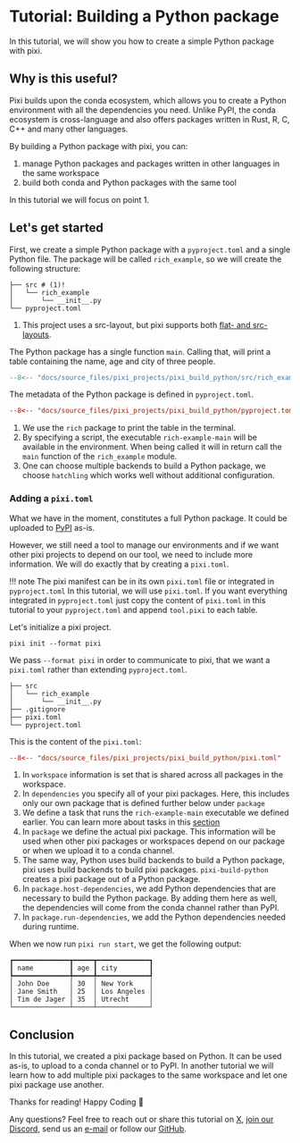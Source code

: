 # Tutorial: Building a Python package

In this tutorial, we will show you how to create a simple Python package with pixi.

## Why is this useful?

Pixi builds upon the conda ecosystem, which allows you to create a Python environment with all the dependencies you need.
Unlike PyPI, the conda ecosystem is cross-language and also offers packages written in Rust, R, C, C++ and many other languages.

By building a Python package with pixi, you can:

1. manage Python packages and packages written in other languages in the same workspace
2. build both conda and Python packages with the same tool

In this tutorial we will focus on point 1.

## Let's get started

First, we create a simple Python package with a `pyproject.toml` and a single Python file.
The package will be called `rich_example`, so we will create the following structure:

```shell
├── src # (1)!
│   └── rich_example
│       └── __init__.py
└── pyproject.toml
```

1. This project uses a src-layout, but pixi supports both [flat- and src-layouts](https://packaging.python.org/en/latest/discussions/src-layout-vs-flat-layout/#src-layout-vs-flat-layout).


The Python package has a single function `main`.
Calling that, will print a table containing the name, age and city of three people.

```py title="src/rich_example/__init__.py"
--8<-- "docs/source_files/pixi_projects/pixi_build_python/src/rich_example/__init__.py"
```


The metadata of the Python package is defined in `pyproject.toml`.

```toml title="pyproject.toml"
--8<-- "docs/source_files/pixi_projects/pixi_build_python/pyproject.toml"
```

1. We use the `rich` package to print the table in the terminal.
2. By specifying a script, the executable `rich-example-main` will be available in the environment. When being called it will in return call the `main` function of the `rich_example` module.
3. One can choose multiple backends to build a Python package, we choose `hatchling` which works well without additional configuration.


### Adding a `pixi.toml`

What we have in the moment, constitutes a full Python package.
It could be uploaded to [PyPI](https://pypi.org/) as-is.

However, we still need a tool to manage our environments and if we want other pixi projects to depend on our tool, we need to include more information.
We will do exactly that by creating a `pixi.toml`.

!!! note
    The pixi manifest can be in its own `pixi.toml` file or integrated in `pyproject.toml`
    In this tutorial, we will use `pixi.toml`.
    If you want everything integrated in `pyproject.toml` just copy the content of `pixi.toml` in this tutorial to your `pyproject.toml` and append `tool.pixi` to each table.

Let's initialize a pixi project.

```
pixi init --format pixi
```

We pass `--format pixi` in order to communicate to pixi, that we want a `pixi.toml` rather than extending `pyproject.toml`.


```shell
├── src
│   └── rich_example
│       └── __init__.py
├── .gitignore
├── pixi.toml
└── pyproject.toml
```

This is the content of the `pixi.toml`:

```toml title="pixi.toml"
--8<-- "docs/source_files/pixi_projects/pixi_build_python/pixi.toml"
```

1. In `workspace` information is set that is shared across all packages in the workspace.
2. In `dependencies` you specify all of your pixi packages. Here, this includes only our own package that is defined further below under `package`
3. We define a task that runs the `rich-example-main` executable we defined earlier. You can learn more about tasks in this [section](../features/advanced_tasks.md)
4. In `package` we define the actual pixi package. This information will be used when other pixi packages or workspaces depend on our package or when we upload it to a conda channel.
5. The same way, Python uses build backends to build a Python package, pixi uses build backends to build pixi packages. `pixi-build-python` creates a pixi package out of a Python package.
6. In `package.host-dependencies`, we add Python dependencies that are necessary to build the Python package. By adding them here as well, the dependencies will come from the conda channel rather than PyPI.
7. In `package.run-dependencies`, we add the Python dependencies needed during runtime.


When we now run `pixi run start`, we get the following output:

```
┏━━━━━━━━━━━━━━┳━━━━━┳━━━━━━━━━━━━━┓
┃ name         ┃ age ┃ city        ┃
┡━━━━━━━━━━━━━━╇━━━━━╇━━━━━━━━━━━━━┩
│ John Doe     │ 30  │ New York    │
│ Jane Smith   │ 25  │ Los Angeles │
│ Tim de Jager │ 35  │ Utrecht     │
└──────────────┴─────┴─────────────┘
```

## Conclusion

In this tutorial, we created a pixi package based on Python.
It can be used as-is, to upload to a conda channel or to PyPI.
In another tutorial we will learn how to add multiple pixi packages to the same workspace and let one pixi package use another.

Thanks for reading! Happy Coding 🚀

Any questions? Feel free to reach out or share this tutorial on [X](https://twitter.com/prefix_dev), [join our Discord](https://discord.gg/kKV8ZxyzY4), send us an [e-mail](mailto:hi@prefix.dev) or follow our [GitHub](https://github.com/prefix-dev).
